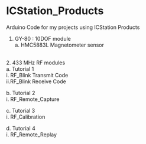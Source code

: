 # ICStation_Products
Arduino Code for my projects using ICStation Products

1. GY-80 : 10DOF module <br>
  a. HMC5883L Magnetometer sensor<br>
<br>
2. 433 MHz RF modules<br>
  a. Tutorial 1<br>
    i. RF_Blink Transmit Code<br>
    ii.RF_Blink Receive Code<br>

  b. Tutorial 2<br>
    i. RF_Remote_Capture<br>

  c. Tutorial 3<br>
    i. RF_Calibration<br>

  d. Tutorial 4<br>
    i. RF_Remote_Replay<br>
